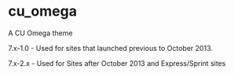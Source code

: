 cu_omega
========

A CU Omega theme

7.x-1.0 - Used for sites that launched previous to October 2013.

7.x-2.x - Used for Sites after October 2013 and Express/Sprint sites